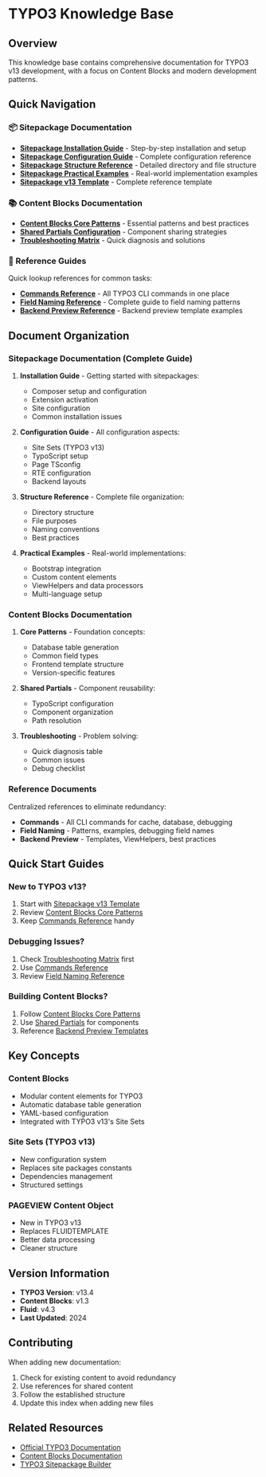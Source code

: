 # TYPO3 Knowledge Base

## Overview

This knowledge base contains comprehensive documentation for TYPO3 v13 development, with a focus on Content Blocks and modern development patterns.

## Quick Navigation

### 📦 Sitepackage Documentation

- **[Sitepackage Installation Guide](./sitepackage-installation-guide.md)** - Step-by-step installation and setup
- **[Sitepackage Configuration Guide](./sitepackage-configuration-guide.md)** - Complete configuration reference
- **[Sitepackage Structure Reference](./sitepackage-structure-reference.md)** - Detailed directory and file structure
- **[Sitepackage Practical Examples](./sitepackage-practical-examples.md)** - Real-world implementation examples
- **[Sitepackage v13 Template](./sitepackage-v13-template.md)** - Complete reference template

### 📚 Content Blocks Documentation

- **[Content Blocks Core Patterns](./content-blocks-core-patterns.md)** - Essential patterns and best practices
- **[Shared Partials Configuration](./content-blocks-shared-partials.md)** - Component sharing strategies
- **[Troubleshooting Matrix](./troubleshooting-matrix.md)** - Quick diagnosis and solutions

### 📖 Reference Guides

Quick lookup references for common tasks:

- **[Commands Reference](./references/commands-reference.md)** - All TYPO3 CLI commands in one place
- **[Field Naming Reference](./references/field-naming-reference.md)** - Complete guide to field naming patterns
- **[Backend Preview Reference](./references/backend-preview-reference.md)** - Backend preview template examples

## Document Organization

### Sitepackage Documentation (Complete Guide)

1. **Installation Guide** - Getting started with sitepackages:
   - Composer setup and configuration
   - Extension activation
   - Site configuration
   - Common installation issues

2. **Configuration Guide** - All configuration aspects:
   - Site Sets (TYPO3 v13)
   - TypoScript setup
   - Page TSconfig
   - RTE configuration
   - Backend layouts

3. **Structure Reference** - Complete file organization:
   - Directory structure
   - File purposes
   - Naming conventions
   - Best practices

4. **Practical Examples** - Real-world implementations:
   - Bootstrap integration
   - Custom content elements
   - ViewHelpers and data processors
   - Multi-language setup

### Content Blocks Documentation

1. **Core Patterns** - Foundation concepts:
   - Database table generation
   - Common field types
   - Frontend template structure
   - Version-specific features

2. **Shared Partials** - Component reusability:
   - TypoScript configuration
   - Component organization
   - Path resolution

3. **Troubleshooting** - Problem solving:
   - Quick diagnosis table
   - Common issues
   - Debug checklist

### Reference Documents

Centralized references to eliminate redundancy:

- **Commands** - All CLI commands for cache, database, debugging
- **Field Naming** - Patterns, examples, debugging field names
- **Backend Preview** - Templates, ViewHelpers, best practices

## Quick Start Guides

### New to TYPO3 v13?

1. Start with [Sitepackage v13 Template](./sitepackage-v13-template.md)
2. Review [Content Blocks Core Patterns](./content-blocks-core-patterns.md)
3. Keep [Commands Reference](./references/commands-reference.md) handy

### Debugging Issues?

1. Check [Troubleshooting Matrix](./troubleshooting-matrix.md) first
2. Use [Commands Reference](./references/commands-reference.md#debugging-commands)
3. Review [Field Naming Reference](./references/field-naming-reference.md#debug-field-names)

### Building Content Blocks?

1. Follow [Content Blocks Core Patterns](./content-blocks-core-patterns.md)
2. Use [Shared Partials](./content-blocks-shared-partials.md) for components
3. Reference [Backend Preview Templates](./references/backend-preview-reference.md)

## Key Concepts

### Content Blocks

- Modular content elements for TYPO3
- Automatic database table generation
- YAML-based configuration
- Integrated with TYPO3 v13's Site Sets

### Site Sets (TYPO3 v13)

- New configuration system
- Replaces site packages constants
- Dependencies management
- Structured settings

### PAGEVIEW Content Object

- New in TYPO3 v13
- Replaces FLUIDTEMPLATE
- Better data processing
- Cleaner structure

## Version Information

- **TYPO3 Version**: v13.4
- **Content Blocks**: v1.3
- **Fluid**: v4.3
- **Last Updated**: 2024

## Contributing

When adding new documentation:

1. Check for existing content to avoid redundancy
2. Use references for shared content
3. Follow the established structure
4. Update this index when adding new files

## Related Resources

- [Official TYPO3 Documentation](https://docs.typo3.org)
- [Content Blocks Documentation](https://github.com/TYPO3-Initiatives/content-blocks)
- [TYPO3 Sitepackage Builder](https://get.typo3.org/sitepackage)

